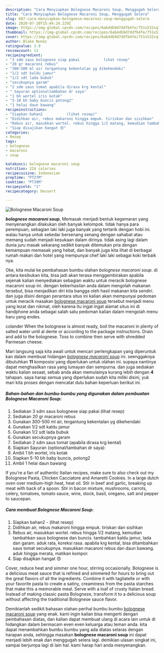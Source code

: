 ```yaml
---
description: "Cara Menyiapkan Bolognese Macaroni Soup, Menggugah Selera"
title: "Cara Menyiapkan Bolognese Macaroni Soup, Menggugah Selera"
slug: 687-cara-menyiapkan-bolognese-macaroni-soup-menggugah-selera
date: 2020-07-20T15:44:24.229Z
image: https://img-global.cpcdn.com/recipes/6ab4db9d7ddfb4fe/751x532cq70/bolognese-macaroni-soup-foto-resep-utama.jpg
thumbnail: https://img-global.cpcdn.com/recipes/6ab4db9d7ddfb4fe/751x532cq70/bolognese-macaroni-soup-foto-resep-utama.jpg
cover: https://img-global.cpcdn.com/recipes/6ab4db9d7ddfb4fe/751x532cq70/bolognese-macaroni-soup-foto-resep-utama.jpg
author: Blake Nunez
ratingvalue: 3.9
reviewcount: 11
recipeingredient:
- "3 sdm saus bolognese siap pakai           lihat resep"
- "20 gr macaroni rebus"
- "300-500 ml air tergantung kekentalan yg dikehendaki"
- "1/2 sdt kaldu jamur"
- "1/2 sdt lada bubuk"
- "secukupnya garam"
- "2 sdm saus tomat apabila dirasa krg kental"
- " Sayuran optionaltambahan dr saya"
- "1 bh wortel iris kotak"
- "5-10 bh baby buncis potong2"
- "1 helai daun bawang"
recipeinstructions:
- "Siapkan bahan2           (lihat resep)"
- "Didihkan air, rebus makaroni hingga empuk. tiriskan dan sisihkan"
- "Rebus air, masukkan wortel. rebus hingga 1/2 matang, kemudian tambahkan saus bolognese dan buncis. tambahkan kaldu jamur, lada dan garam. aduk rata, koreksi rasa. apabila krg kental, bisa ditambahkan saus tomat secukupnya. masukkan macaroni rebus dan daun bawang. aduk hingga merata, matikan kompor."
- "Siap disajikan hangat 😍"
categories:
- Resep
tags:
- bolognese
- macaroni
- soup

katakunci: bolognese macaroni soup 
nutrition: 224 calories
recipecuisine: Indonesian
preptime: "PT27M"
cooktime: "PT39M"
recipeyield: "1"
recipecategory: Dessert

---
```



![Bolognese Macaroni Soup](https://img-global.cpcdn.com/recipes/6ab4db9d7ddfb4fe/751x532cq70/bolognese-macaroni-soup-foto-resep-utama.jpg)

<b><i>bolognese macaroni soup</i></b>, Memasak menjadi bentuk kegemaran yang menyenangkan dilakukan oleh banyak kelompok. tidak hanya para perempuan, sebagian laki laki juga banyak yang tertarik dengan hobi ini. walau hanya untuk sekedar bersenang senang dengan sahabat atau memang sudah menjadi kesukaan dalam dirinya. tidak asing lagi dalam dunia juru masak sekarang sedikit banyak ditemukan pria dengan kemampuan memasak yang hebat, dan banyak juga kita lihat di berbagai rumah makan dan hotel yang mempunyai chef laki laki sebagai koki terbaik nya.

Oke, kita mulai ke pembahasan bumbu olahan <i>bolognese macaroni soup</i>. di antara kesibukan kita, bisa jadi akan terasa menggembirakan apabila sejenak kalian menyediakan sebagian waktu untuk meracik bolognese macaroni soup ini. dengan keberhasilan anda dalam mengolah makanan tersebut, bisa menjadikan diri kita bangga oleh hasil makanan kita sendiri. dan juga disini dengan perantara situs ini kalian akan mempunyai pedoman untuk meracik masakan <u>bolognese macaroni soup</u> tersebut menjadi menu yang lezat dan nikmat, oleh karena itu ingat ingat alamat situs ini di handphone anda sebagai salah satu pedoman kalian dalam mengolah menu baru yang endes.

colander When the bolognese is almost ready, boil the macaroni in plenty of salted water until al dente or according to the package instructions. Drain and add to the bolognese. Toss to combine then serve with shredded Parmesan cheese.


Mari langsung saja kita awali untuk mencari perlengkapan yang diperuntuk kan dalam membuat hidangan <u><i>bolognese macaroni soup</i></u> ini. seenggaknya dibutuhkan <b>11</b> komposisi yang diperlukan untuk olahan ini. supaya nantinya dapat menghasilkan rasa yang lumayan dan sempurna. dan juga sediakan waktu kalian sesaat, sebab anda akan memulainya kurang lebih dengan <b>4</b> tahapan. saya harap semua yang diperlukan sudah kita miliki disini, yuk mari kita proses dengan mencatat dulu bahan keperluan berikut ini.

<!--inarticleads1-->

##### Bahan-bahan dan bumbu-bumbu yang digunakan dalam pembuatan Bolognese Macaroni Soup:

1. Sediakan 3 sdm saus bolognese siap pakai           (lihat resep)
1. Sediakan 20 gr macaroni rebus
1. Gunakan 300-500 ml air, tergantung kekentalan yg dikehendaki
1. Gunakan 1/2 sdt kaldu jamur
1. Gunakan 1/2 sdt lada bubuk
1. Gunakan secukupnya garam
1. Sediakan 2 sdm saus tomat (apabila dirasa krg kental)
1. Siapkan  Sayuran (optional/tambahan dr saya):
1. Ambil 1 bh wortel, iris kotak
1. Siapkan 5-10 bh baby buncis, potong2
1. Ambil 1 helai daun bawang


If you&#39;re a fan of authentic Italian recipes, make sure to also check out my Bolognese Pasta, Chicken Cacciatore and Amaretti Cookies. In a large dutch oven over medium-high heat, heat oil. Stir in beef and garlic, breaking up meat with back of a spoon. Stir in bacon mixture, mushrooms, carrots, celery, tomatoes, tomato sauce, wine, stock, basil, oregano, salt and pepper to saucepan. 

<!--inarticleads2-->

##### Cara membuat Bolognese Macaroni Soup:

1. Siapkan bahan2 -           (lihat resep)
1. Didihkan air, rebus makaroni hingga empuk. tiriskan dan sisihkan
1. Rebus air, masukkan wortel. rebus hingga 1/2 matang, kemudian tambahkan saus bolognese dan buncis. tambahkan kaldu jamur, lada dan garam. aduk rata, koreksi rasa. apabila krg kental, bisa ditambahkan saus tomat secukupnya. masukkan macaroni rebus dan daun bawang. aduk hingga merata, matikan kompor.
1. Siap disajikan hangat 😍


Cover, reduce heat and simmer one hour, stirring occasionally. Bolognese is a delicious meat sauce that is refined and simmered for hours to bring out the great flavors of all the ingredients. Combine it with tagliatelle or with your favorite pasta to create a satiny, creaminess from the pasta starches that make this a memorable meal. Serve with a loaf of crusty Italian bread. Instead of making classic pasta Bologneze, transform it to a delicious soup without affecting the traditional Bolognese sauce flavor. 

Demikianlah sedikit bahasan olahan perihal bumbu bumbu <u>bolognese macaroni soup</u> yang enak. kami ingin kalian bisa mengerti dengan pembahasan diatas, dan kalian dapat membuat ulang di acara lain untuk di hidangkan dalam bermacam even even keluarga atau teman anda. kita dapat menambahkan bumbu bumbu yang ada diatas selaras dengan harapan anda, sehingga masakan <b>bolognese macaroni soup</b> ini dapat menjadi lebih enak dan menggugah selera lagi. demikian ulasan singkat ini, sampai berjumpa lagi di lain hal. kami harap hari anda menyenangkan.
